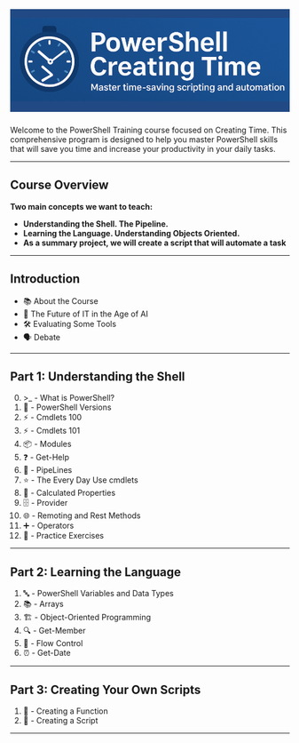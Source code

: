 <style>
a {
  text-decoration: none;
  font-weight: normal;
}
a:hover {
  text-decoration: underline;
}
</style>

<div style="text-align: center; margin-bottom: 24px; background: #214984; padding: 16px 0;">
  <img src="images/creatingtime.png" alt="PowerShell Creating Time" style="max-width: 100%; height: 150px; object-fit: cover;">
</div>

Welcome to the PowerShell Training course focused on Creating Time. This comprehensive program is designed to help you master PowerShell skills that will save you time and increase your productivity in your daily tasks.

---

##  Course Overview

**Two main concepts we want to teach:**

-  **Understanding the Shell. The Pipeline.**
-  **Learning the Language. Understanding Objects Oriented.**
-  **As a summary project, we will create a script that will automate a task**

---

##  Introduction

- [📚 About the Course](intro/aboutcourse/about.md)
- [🤖 The Future of IT in the Age of AI](intro/thefutureofit.md/futureofit.md)
- [🛠️ Evaluating Some Tools](intro/tools/evaluatingsometools.md)
- [🗣️ Debate](intro/debate/debate.md)

---

##  Part 1: Understanding the Shell

0. [ >_ - What is PowerShell?](part1/whatispowershell/whatispowershell.md)
1. [🔢 -  PowerShell Versions](part1/PowershellVersions/index.md)
2. [⚡ - Cmdlets 100](part1/Cmdlets100/index.md)
3. [⚡ - Cmdlets 101](part1/Cmdlets101/index.md)
4. [📦 - Modules](part1/modules/modules.md)
5. [❓ - Get-Help](part1/Get-Help/gethelp.md)
6. [🔗 - PipeLines](part1/PipeLiningAlias/pipeline.md)
7. [⭐ - The Every Day Use cmdlets](part1/TheParetoCmdlets/paretocmdlets.md)
8. [🧮 - Calculated Properties](part1/CalculatedProperties/calculatedProperties.md)
9. [🗄️ - Provider](part1/registryProvider/regproviders.md)
10. [🌐 - Remoting and Rest Methods](part1/remoting/remoting.md)
11. [➕ - Operators](part1/operators/powershell_operators.md)
12. [📝 - Practice Exercises](part1/PracticeExercises/UserParameters/index.md)

---

##  Part 2: Learning the Language

1. [🔤 - PowerShell Variables and Data Types](part2/variableslogic101/variablelogic.md)
2. [📚 - Arrays](part2/arrays/arrays.md)
3. [🏗️ - Object-Oriented Programming](part2/objectoriented/objectoriented.md)
4. [🔍 - Get-Member](part2/get-member/getmember.md)
5. [🔁 - Flow Control](part2/flowcontrol/flowcontrol.md)
6. [⏰ - Get-Date](part2/getdate/getdate.md)

---

##  Part 3: Creating Your Own Scripts

1. [📜 -  Creating a Function](part3/functions/functions.md)
2. [🏁 -  Creating a Script](part3/scripts/howtoscript.md)

---

